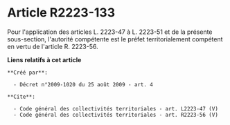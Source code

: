 # Article R2223-133

Pour l'application des articles L. 2223-47 à L. 2223-51 et de la présente sous-section, l'autorité compétente est le préfet
territorialement compétent en vertu de l'article R. 2223-56.

**Liens relatifs à cet article**

	**Créé par**:

	  - Décret n°2009-1020 du 25 août 2009 - art. 4

	**Cite**:

	  - Code général des collectivités territoriales - art. L2223-47 (V)
	  - Code général des collectivités territoriales - art. R2223-56 (V)

